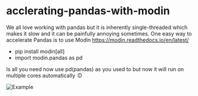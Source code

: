 # acclerating-pandas-with-modin

We all love working with pandas but it is inherently single-threaded which makes it slow and it can be painfully annoying sometimes. One easy way to accelerate Pandas is to use Modin
https://modin.readthedocs.io/en/latest/

- pip install modin[all]
- import modin.pandas as pd

Is all you need now use pd(pandas) as you used to but now it will run on multiple cores automatically :D

![Example](https://github.com/BahramKBaloch/acclerating-pandas-with-modin/blob/main/test.png)

